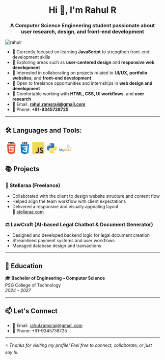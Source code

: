 <h1 align="center">Hi 👋, I'm Rahul R</h1>
<h3 align="center">A Computer Science Engineering student passionate about user research, design, and front-end development</h3>

<p align="left"> <img src="https://komarev.com/ghpvc/?username=rahulr&label=Profile%20views&color=0e75b6&style=flat" alt="rahulr" /> </p>

- 🔭 Currently focused on learning **JavaScript** to strengthen front-end development skills  
- 🌱 Exploring areas such as **user-centered design** and **responsive web development**  
- 👥 Interested in collaborating on projects related to **UI/UX, portfolio websites**, and **front-end development**  
- 💼 Open to freelance opportunities and internships in **web design and development**  
- 💬 Comfortable working with **HTML, CSS, UI workflows**, and **user research**  
- 📧 Email: **rahul.ramsraji@gmail.com**  
- 📱 Phone: **+91-9345738725**

---

## 🛠️ Languages and Tools:

<p align="left">
  <a href="https://developer.mozilla.org/en-US/docs/Web/HTML" target="_blank"><img src="https://raw.githubusercontent.com/devicons/devicon/master/icons/html5/html5-original-wordmark.svg" alt="html5" width="40" height="40"/></a>
  <a href="https://developer.mozilla.org/en-US/docs/Web/CSS" target="_blank"><img src="https://raw.githubusercontent.com/devicons/devicon/master/icons/css3/css3-original-wordmark.svg" alt="css3" width="40" height="40"/></a>
  <a href="https://www.javascript.com/" target="_blank"><img src="https://raw.githubusercontent.com/devicons/devicon/master/icons/javascript/javascript-original.svg" alt="javascript" width="40" height="40"/></a>
  <a href="https://www.python.org" target="_blank"><img src="https://raw.githubusercontent.com/devicons/devicon/master/icons/python/python-original.svg" alt="python" width="40" height="40"/></a>
  <a href="https://www.mysql.com/" target="_blank"><img src="https://raw.githubusercontent.com/devicons/devicon/master/icons/mysql/mysql-original-wordmark.svg" alt="mysql" width="40" height="40"/></a>
</p>

## 📚 Projects

### 💼 Stellaraa (Freelance)
- Collaborated with the client to design website structure and content flow  
- Helped align the team workflow with client expectations  
- Delivered a responsive and visually appealing layout  
🔗 [stellaraa.com](https://www.stellaraa.com)

### ⚖️ LawCraft (AI-based Legal Chatbot & Document Generator)
- Designed and developed backend logic for legal document creation  
- Streamlined payment systems and user workflows  
- Managed database design and transactions  

---

## 🏫 Education

🎓 **Bachelor of Engineering – Computer Science**  
PSG College of Technology  
*2024 – 2027*

---

## 📫 Let's Connect

- 📧 Email: rahul.ramsraji@gmail.com  
- 📱 Phone: +91-9345738725  

---

⭐️ *Thanks for visiting my profile! Feel free to connect, collaborate, or just say hi.*  
